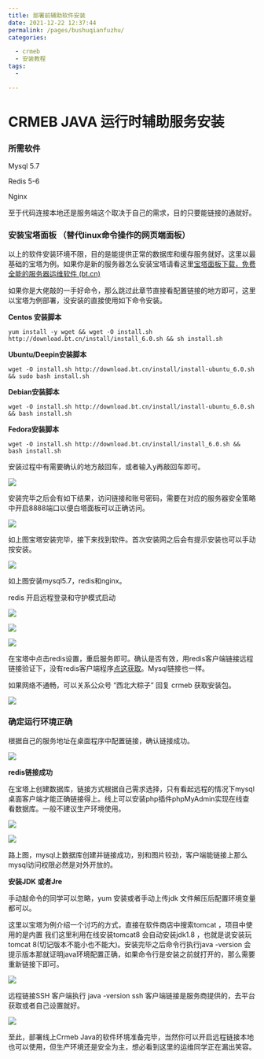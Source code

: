 ```yaml
---
title: 部署前辅助软件安装
date: 2021-12-22 12:37:44
permalink: /pages/bushuqianfuzhu/
categories:

  - crmeb
  - 安装教程
tags:
  - 

---
```


# CRMEB JAVA 运行时辅助服务安装

### 所需软件

Mysql 5.7

Redis 5-6

Nginx

至于代码连接本地还是服务端这个取决于自己的需求，目的只要能链接的通就好。

### 安装宝塔面板 （替代linux命令操作的网页端面板）

以上的软件安装环境不限，目的是能提供正常的数据库和缓存服务就好。这里以最基础的宝塔为例。如果你是新的服务器怎么安装宝塔请看这里[宝塔面板下载，免费全能的服务器运维软件 (bt.cn)](https://www.bt.cn/new/download.html)

如果你是大佬敲的一手好命令，那么跳过此章节直接看配置链接的地方即可，这里以宝塔为例部署，没安装的直接使用如下命令安装。

**Centos 安装脚本**

~~~shell
yum install -y wget && wget -O install.sh http://download.bt.cn/install/install_6.0.sh && sh install.sh
~~~

**Ubuntu/Deepin安装脚本**

~~~shell
wget -O install.sh http://download.bt.cn/install/install-ubuntu_6.0.sh && sudo bash install.sh
~~~

**Debian安装脚本**

~~~shell
wget -O install.sh http://download.bt.cn/install/install-ubuntu_6.0.sh && bash install.sh
~~~

**Fedora安装脚本**

~~~shell
wget -O install.sh http://download.bt.cn/install/install_6.0.sh && bash install.sh
~~~

安装过程中有需要确认的地方敲回车，或者输入y再敲回车即可。

![](https://cdn.jsdelivr.net/gh/xbdazz/mypic/img/202203251547176.png)

安装完毕之后会有如下结果，访问链接和账号密码，需要在对应的服务器安全策略中开启8888端口以便白塔面板可以正确访问。

![](https://cdn.jsdelivr.net/gh/xbdazz/mypic/img/202203251550776.png)

如上图宝塔安装完毕，接下来找到软件。首次安装网之后会有提示安装也可以手动按安装。

![](https://cdn.jsdelivr.net/gh/xbdazz/mypic/img/202203251552951.png)

如上图安装mysql5.7，redis和nginx。

redis 开启远程登录和守护模式启动

![](https://cdn.jsdelivr.net/gh/xbdazz/mypic/img/202203251554327.png)

![](https://cdn.jsdelivr.net/gh/xbdazz/mypic/img/202203251556212.png)

![](https://cdn.jsdelivr.net/gh/xbdazz/mypic/img/202203251557834.png)

在宝塔中点击redis设置，重启服务即可。确认是否有效，用redis客户端链接远程链接验证下，没有redis客户端程序[点这获取](https://github.com/qishibo/AnotherRedisDesktopManager/releases/tag/v1.5.2)。Mysql链接也一样。

如果网络不通畅，可以关系公众号 “西北大粽子” 回复 crmeb 获取安装包。

![](https://cdn.jsdelivr.net/gh/xbdazz/mypic/img/202203251619743.png)

### 确定运行环境正确

根据自己的服务地址在桌面程序中配置链接，确认链接成功。

![](https://cdn.jsdelivr.net/gh/xbdazz/mypic/img/202203251629791.png)

**redis链接成功**

在宝塔上创建数据库，链接方式根据自己需求选择，只有看起远程的情况下mysql桌面客户端才能正确链接得上。线上可以安装php插件phpMyAdmin实现在线查看数据库。一般不建议生产环境使用。

![](https://cdn.jsdelivr.net/gh/xbdazz/mypic/img/202203251632761.png)

![](https://cdn.jsdelivr.net/gh/xbdazz/mypic/img/202203251633220.png)

路上图，mysql上数据库创建并链接成功，别和图片较劲，客户端能链接上那么mysql访问权限必然是对外开放的。

**安装JDK 或者Jre**

手动敲命令的同学可以忽略，yum 安装或者手动上传jdk 文件解压后配置环境变量都可以。

这里以宝塔为例介绍一个讨巧的方式，直接在软件商店中搜索tomcat ，项目中使用的是内置 我们这里利用在线安装tomcat8 会自动安装jdk1.8 ，也就是说安装玩tomcat 8(切记版本不能小也不能大)。安装完毕之后命令行执行java -version 会提示版本那就证明java环境配置正确，如果命令行是安装之前就打开的，那么需要重新链接下即可。

![](https://cdn.jsdelivr.net/gh/xbdazz/mypic/img/202203251712911.png)

远程链接SSH 客户端执行 java -version  ssh 客户端链接是服务商提供的，去平台获取或者自己设置就好。

![](https://cdn.jsdelivr.net/gh/xbdazz/mypic/img/202203251715696.png)

至此，部署线上Crmeb Java的软件环境准备完毕，当然你可以开启远程链接本地也可以使用，但生产环境还是安全为主，想必看到这里的运维同学正在漏出笑容。

